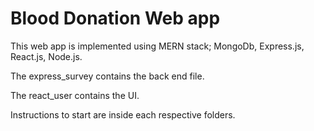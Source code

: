 # Blood Donation Web app

This web app is implemented using MERN stack;
MongoDb,
Express.js,
React.js,
Node.js.

The express_survey contains the back end file.

The react_user contains the UI.

Instructions to start are inside each respective folders.